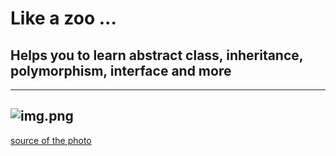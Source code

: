 # Like a zoo ...

## Helps you to learn abstract class, inheritance, polymorphism, interface and more

---
![img.png](img.png)
---

[source of the photo](https://pngtree.com/free-animal-clipart/lion)
